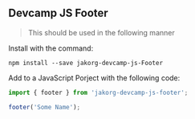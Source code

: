## Devcamp JS Footer

> This should be used in the following manner

Install with the command:

```
npm install --save jakorg-devcamp-js-Footer
```

Add to a JavaScript Porject with the following code:

```javascript
import { footer } from 'jakorg-devcamp-js-footer';

footer('Some Name');
```

